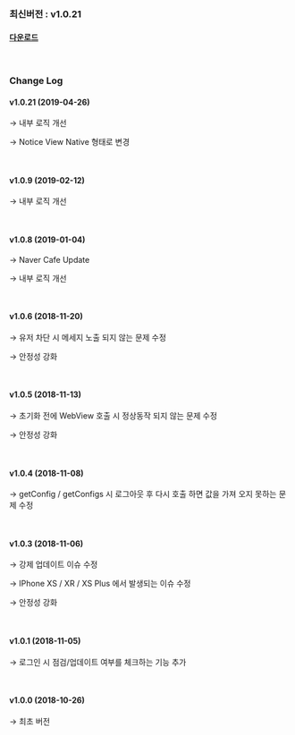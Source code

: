 ### 최신버전 : v1.0.21

#### [다운로드](https://xyuditqzezxs1008973.cdn.ntruss.com/sdk/GamePotSDK_IOS_190426.zip)

<br/>

### Change Log

#### v1.0.21 (2019-04-26)

→ 내부 로직 개선

→ Notice View Native 형태로 변경

<br/>

#### v1.0.9 (2019-02-12)

→ 내부 로직 개선

<br/>

#### v1.0.8 (2019-01-04)

→ Naver Cafe Update

→ 내부 로직 개선

<br/>

#### v1.0.6 (2018-11-20)

→ 유저 차단 시 메세지 노출 되지 않는 문제 수정

→ 안정성 강화

<br/>

#### v1.0.5 (2018-11-13)

→ 초기화 전에 WebView 호출 시 정상동작 되지 않는 문제 수정

→ 안정성 강화

<br/>

#### v1.0.4 (2018-11-08)

→ getConfig / getConfigs 시 로그아웃 후 다시 호출 하면 값을 가져 오지 못하는 문제 수정

<br/>

#### v1.0.3 (2018-11-06)

→ 강제 업데이트 이슈 수정

→ IPhone XS / XR / XS Plus 에서 발생되는 이슈 수정

→ 안정성 강화

<br/>

#### v1.0.1 (2018-11-05)

→ 로그인 시 점검/업데이트 여부를 체크하는 기능 추가

<br/>

#### v1.0.0 (2018-10-26)

→ 최초 버전